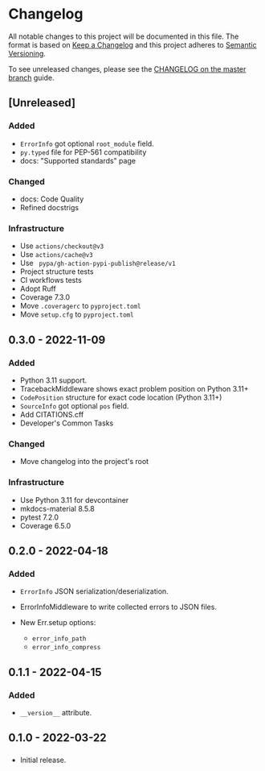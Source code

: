 # Changelog

All notable changes to this project will be documented in this file.
The format is based on [Keep a Changelog](https://keepachangelog.com/en/1.0.0/)
and this project adheres to [Semantic Versioning](https://semver.org/spec/v2.0.0.html).

To see unreleased changes, please see the [CHANGELOG on the master branch](https://github.com/gufolabs/gufo_err/blob/master/CHANGELOG.md) guide.

## [Unreleased]

### Added

* `ErrorInfo` got optional `root_module` field.
* `py.typed` file for PEP-561 compatibility
* docs: "Supported standards" page

### Changed

* docs: Code Quality
* Refined docstrigs

### Infrastructure

* Use `actions/checkout@v3`
* Use `actions/cache@v3`
* Use ` pypa/gh-action-pypi-publish@release/v1`
* Project structure tests
* CI workflows tests
* Adopt Ruff
* Coverage 7.3.0
* Move `.coveragerc` to `pyproject.toml`
* Move `setup.cfg` to `pyproject.toml`

## 0.3.0 - 2022-11-09

### Added

* Python 3.11 support.
* TracebackMiddleware shows exact problem position on Python 3.11+
* `CodePosition` structure for exact code location (Python 3.11+)
* `SourceInfo` got optional `pos` field.
* Add CITATIONS.cff
* Developer's Common Tasks

### Changed

* Move changelog into the project's root

### Infrastructure

* Use Python 3.11 for devcontainer
* mkdocs-material 8.5.8
* pytest 7.2.0
* Coverage 6.5.0

## 0.2.0 - 2022-04-18

###  Added

* `ErrorInfo` JSON serialization/deserialization.
* ErrorInfoMiddleware to write collected errors to JSON files.
* New Err.setup options:
  
    * `error_info_path`
    * `error_info_compress`

## 0.1.1 - 2022-04-15

### Added

* `__version__` attribute.

## 0.1.0 - 2022-03-22

### 

* Initial release.